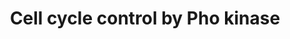 ---
annotations:
- type: Pathway Ontology
  value: cell cycle pathway
authors:
- Rama
- Elisa
- Egonw
- Bart Smeets
- MaintBot
- Mkutmon
description: ''
last-edited: 2016-07-15
organisms:
- Saccharomyces cerevisiae
redirect_from:
- /index.php/Pathway:WP2837
- /instance/WP2837
schema-jsonld:
- '@context': https://schema.org/
  '@id': https://wikipathways.github.io/pathways/WP2837.html
  '@type': Dataset
  creator:
    '@type': Organization
    name: WikiPathways
  description: ''
  keywords:
  - PHO5
  - PHO89
  - PHO85
  - PHO81
  - PHO84
  - PHO4
  - PHO11
  - PHO12
  - PHO2
  license: CC0
  name: Cell cycle control by Pho kinase
seo: CreativeWork
title: Cell cycle control by Pho kinase
wpid: WP2837
---